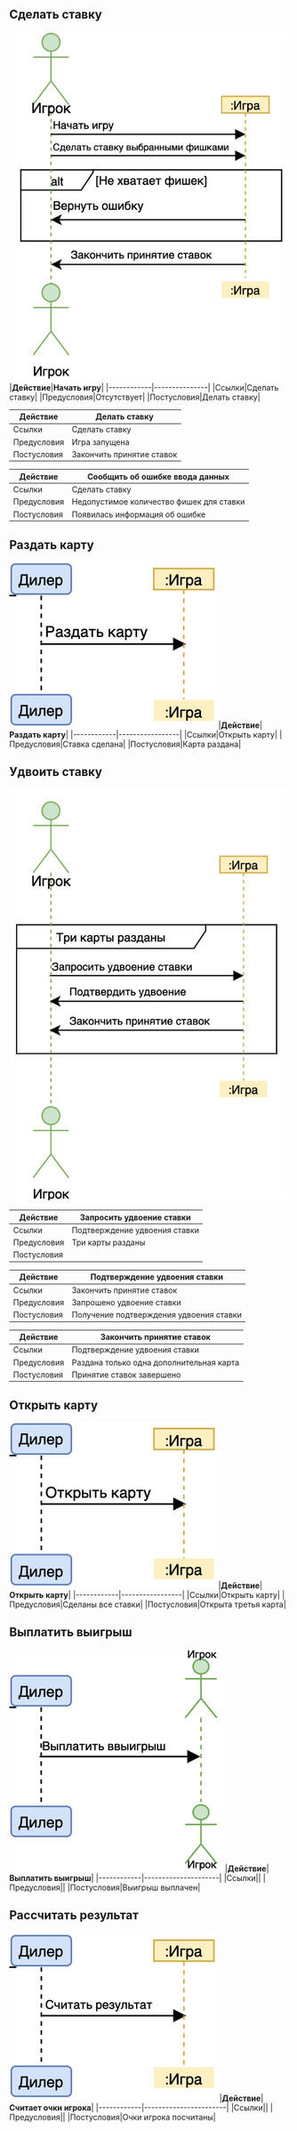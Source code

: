 ## Сделать ставку
![Диаграмма прецедентов](images/сделать_ставку.png)
|**Действие**|**Начать игру**|
|------------|---------------|
|Ссылки|Сделать ставку|
|Предусловия|Отсутствует|
|Постусловия|Делать ставку|

|**Действие**|**Делать ставку**|
|------------|-----------------|
|Ссылки|Сделать ставку|
|Предусловия|Игра запущена|
|Постусловия|Закончить принятие ставок|

|**Действие**|**Сообщить об ошибке ввода данных**|
|------------|-----------------------------------|
|Ссылки|Сделать ставку|
|Предусловия|Недопустимое количество фишек для ставки|
|Постусловия|Появилась информация об ошибке|

## Раздать карту
![Диаграмма прецедентов](images/раздать_карту.png)
|**Действие**|**Раздать карту**|
|------------|-----------------|
|Ссылки|Открыть карту|
|Предусловия|Ставка сделана|
|Постусловия|Карта раздана|

## Удвоить ставку
![Диаграмма прецедентов](images/удвоить_ставку.png)

|**Действие**|**Запросить удвоение ставки**|
|------------|-----------------------------|
|Ссылки|Подтверждение удвоения ставки|
|Предусловия|Три карты разданы|
|Постусловия| |

|**Действие**|**Подтверждение удвоения ставки**|
|------------|---------------------------------|
|Ссылки|Закончить принятие ставок|
|Предусловия|Запрошено удвоение ставки |
|Постусловия|Получение подтверждения удвоения ставки|

|**Действие**|**Закончить принятие ставок**|
|------------|-----------------------------|
|Ссылки|Подтверждение удвоения ставки|
|Предусловия|Раздана только одна дополнительная карта|
|Постусловия|Принятие ставок завершено|

## Открыть карту
![Диаграмма прецедентов](images/открыть_карту.png)
|**Действие**|**Открыть карту**|
|------------|-----------------|
|Ссылки|Открыть карту|
|Предусловия|Сделаны все ставки|
|Постусловия|Открыта третья карта|

## Выплатить выигрыш
![Диаграмма прецедентов](images/выплатить_выигрыш.png)
|**Действие**|**Выплатить выигрыш**|
|------------|---------------------|
|Ссылки||
|Предусловия||
|Постусловия|Выигрыш выплачен|

## Рассчитать результат
![Диаграмма прецедентов](images/рассчет_результата.png)
|**Действие**|**Считает очки игрока**|
|------------|-----------------------|
|Ссылки||
|Предусловия||
|Постусловия|Очки игрока посчитаны|